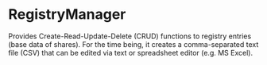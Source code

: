 # RegistryManager
Provides Create-Read-Update-Delete (CRUD) functions to registry entries (base data of shares).
For the time being, it creates a comma-separated text file (CSV) that can be edited via text or spreadsheet editor (e.g. MS Excel).
